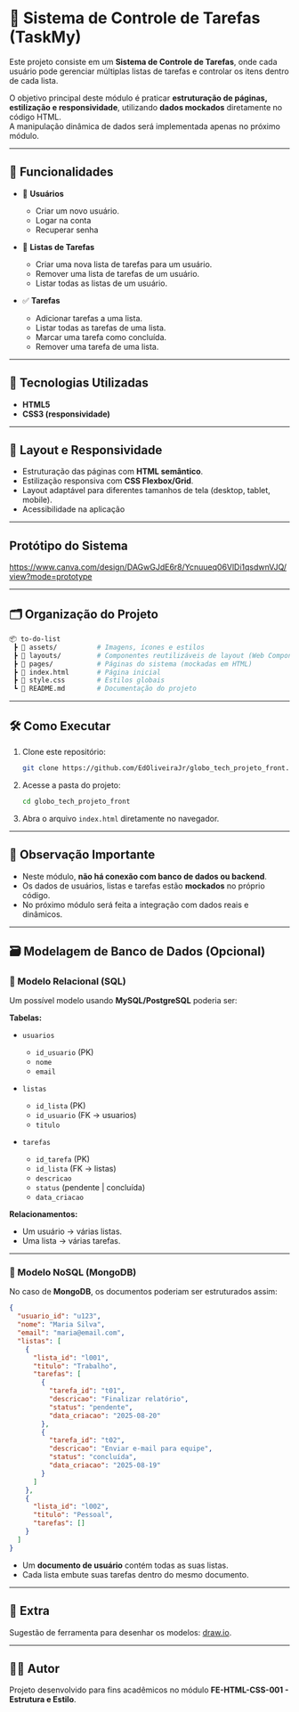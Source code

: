 # 📝 Sistema de Controle de Tarefas (TaskMy)

Este projeto consiste em um **Sistema de Controle de Tarefas**, onde cada usuário pode gerenciar múltiplas listas de tarefas e controlar os itens dentro de cada lista.  

O objetivo principal deste módulo é praticar **estruturação de páginas, estilização e responsividade**, utilizando **dados mockados** diretamente no código HTML.  
A manipulação dinâmica de dados será implementada apenas no próximo módulo.

---

## 🚀 Funcionalidades

- 👤 **Usuários**
  - Criar um novo usuário.
  - Logar na conta
  - Recuperar senha

- 📂 **Listas de Tarefas**
  - Criar uma nova lista de tarefas para um usuário.
  - Remover uma lista de tarefas de um usuário.
  - Listar todas as listas de um usuário.

- ✅ **Tarefas**
  - Adicionar tarefas a uma lista.
  - Listar todas as tarefas de uma lista.
  - Marcar uma tarefa como concluída.
  - Remover uma tarefa de uma lista.

---

## 📌 Tecnologias Utilizadas

- **HTML5**  
- **CSS3 (responsividade)**

---

## 📱 Layout e Responsividade

- Estruturação das páginas com **HTML semântico**.  
- Estilização responsiva com **CSS Flexbox/Grid**.  
- Layout adaptável para diferentes tamanhos de tela (desktop, tablet, mobile).
- Acessibilidade na aplicação

---

## Protótipo do Sistema

https://www.canva.com/design/DAGwGJdE6r8/Ycnuueq06VlDi1qsdwnVJQ/view?mode=prototype

---

## 🗂️ Organização do Projeto

```bash
📦 to-do-list
 ┣ 📂 assets/          # Imagens, ícones e estilos
 ┣ 📂 layouts/         # Componentes reutilizáveis de layout (Web Components)
 ┣ 📂 pages/           # Páginas do sistema (mockadas em HTML)
 ┣ 📜 index.html       # Página inicial
 ┣ 📜 style.css        # Estilos globais
 ┗ 📜 README.md        # Documentação do projeto
```

---

## 🛠️ Como Executar

1. Clone este repositório:
   ```bash
   git clone https://github.com/EdOliveiraJr/globo_tech_projeto_front.git
   ```
2. Acesse a pasta do projeto:
   ```bash
   cd globo_tech_projeto_front
   ```
3. Abra o arquivo `index.html` diretamente no navegador.

---

## 📖 Observação Importante

- Neste módulo, **não há conexão com banco de dados ou backend**.  
- Os dados de usuários, listas e tarefas estão **mockados** no próprio código.  
- No próximo módulo será feita a integração com dados reais e dinâmicos.  

---

## 🗃️ Modelagem de Banco de Dados (Opcional)

### 🔹 Modelo Relacional (SQL)

Um possível modelo usando **MySQL/PostgreSQL** poderia ser:

**Tabelas:**

- `usuarios`  
  - `id_usuario` (PK)  
  - `nome`  
  - `email`

- `listas`  
  - `id_lista` (PK)  
  - `id_usuario` (FK → usuarios)  
  - `titulo`

- `tarefas`  
  - `id_tarefa` (PK)  
  - `id_lista` (FK → listas)  
  - `descricao`  
  - `status` (pendente | concluída)  
  - `data_criacao`

**Relacionamentos:**
- Um usuário → várias listas.  
- Uma lista → várias tarefas.  

---

### 🔹 Modelo NoSQL (MongoDB)

No caso de **MongoDB**, os documentos poderiam ser estruturados assim:

```json
{
  "usuario_id": "u123",
  "nome": "Maria Silva",
  "email": "maria@email.com",
  "listas": [
    {
      "lista_id": "l001",
      "titulo": "Trabalho",
      "tarefas": [
        {
          "tarefa_id": "t01",
          "descricao": "Finalizar relatório",
          "status": "pendente",
          "data_criacao": "2025-08-20"
        },
        {
          "tarefa_id": "t02",
          "descricao": "Enviar e-mail para equipe",
          "status": "concluída",
          "data_criacao": "2025-08-19"
        }
      ]
    },
    {
      "lista_id": "l002",
      "titulo": "Pessoal",
      "tarefas": []
    }
  ]
}
```

- Um **documento de usuário** contém todas as suas listas.  
- Cada lista embute suas tarefas dentro do mesmo documento.  

---

## 🎨 Extra

Sugestão de ferramenta para desenhar os modelos: [draw.io](https://app.diagrams.net/).  

---

## 👨‍💻 Autor

Projeto desenvolvido para fins acadêmicos no módulo **FE-HTML-CSS-001 - Estrutura e Estilo**.  
